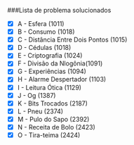 ###Lista de problema solucionados

* [x] A - Esfera (1011)
* [x] B - Consumo (1018)
* [x] C - Distância Entre Dois Pontos (1015)
* [x] D - Cédulas (1018)
* [x] E - Criptografia (1024)
* [x] F - Divisão da Nlogônia(1091)
* [x] G - Experiências (1094)
* [x] H - Alarme Despertador (1103)
* [x] I - Leitura Ótica (1129)
* [x] J - Og (1387)
* [x] K - Bits Trocados (2187)
* [x] L - Pneu (2374)
* [x] M - Pulo do Sapo (2392)
* [x] N - Receita de Bolo (2423)
* [x] O - Tira-teima (2424)